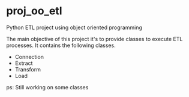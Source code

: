 # proj_oo_etl
Python ETL project using object oriented programming

The main objective of this project it's to provide classes to execute ETL processes. It contains the following classes.

+ Connection
+ Extract
+ Transform
+ Load

ps: Still working on some classes